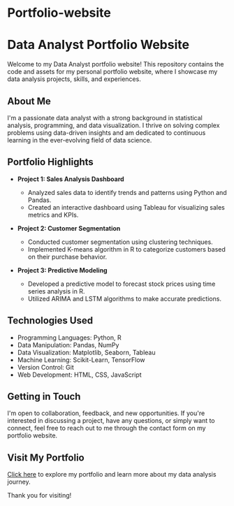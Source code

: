 # Portfolio-website
# Data Analyst Portfolio Website

Welcome to my Data Analyst portfolio website! This repository contains the code and assets for my personal portfolio website, where I showcase my data analysis projects, skills, and experiences.

## About Me

I'm a passionate data analyst with a strong background in statistical analysis, programming, and data visualization. I thrive on solving complex problems using data-driven insights and am dedicated to continuous learning in the ever-evolving field of data science.

## Portfolio Highlights

- **Project 1: Sales Analysis Dashboard**
  - Analyzed sales data to identify trends and patterns using Python and Pandas.
  - Created an interactive dashboard using Tableau for visualizing sales metrics and KPIs.

- **Project 2: Customer Segmentation**
  - Conducted customer segmentation using clustering techniques.
  - Implemented K-means algorithm in R to categorize customers based on their purchase behavior.

- **Project 3: Predictive Modeling**
  - Developed a predictive model to forecast stock prices using time series analysis in R.
  - Utilized ARIMA and LSTM algorithms to make accurate predictions.

## Technologies Used

- Programming Languages: Python, R
- Data Manipulation: Pandas, NumPy
- Data Visualization: Matplotlib, Seaborn, Tableau
- Machine Learning: Scikit-Learn, TensorFlow
- Version Control: Git
- Web Development: HTML, CSS, JavaScript

## Getting in Touch

I'm open to collaboration, feedback, and new opportunities. If you're interested in discussing a project, have any questions, or simply want to connect, feel free to reach out to me through the contact form on my portfolio website.

## Visit My Portfolio

[Click here](https://aditi091224.github.io/Portfolio-website/) to explore my portfolio and learn more about my data analysis journey.

Thank you for visiting!
